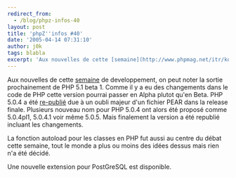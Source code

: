 ```yaml
---
redirect_from:
  - /blog/phpz-infos-40
layout: post
title: 'phpZ''infos #40'
date: '2005-04-14 07:31:10'
author: j0k
tags: blabla
excerpt: 'Aux nouvelles de cette [semaine](http://www.phpmag.net/itr/kolumnen/psecom,id,41,nodeid,207.html) de developpement, on peut noter la sortie prochainement de PHP 5.1 beta 1.    Comme il y a eu des changements dans le code de PHP cette version pourrai passer en Alpha plutot qu''en Beta.   )   PHP 5.0.4 a été [re-publié](http://www.php.net/downloads.php      ...'
---
```


Aux nouvelles de cette [semaine](http://www.phpmag.net/itr/kolumnen/psecom,id,41,nodeid,207.html) de developpement, on peut noter la sortie prochainement de PHP 5.1 beta 1.    Comme il y a eu des changements dans le code de PHP cette version pourrai passer en Alpha plutot qu'en Beta.      PHP 5.0.4 a été [re-publié](http://www.php.net/downloads.php) due à un oubli majeur d'un fichier PEAR dans la release finale. Plusieurs nouveau nom pour PHP 5.0.4 ont alors été proposé comme 5.0.4pl1, 5.0.4.1 voir même 5.0.5. Mais finalement la version a été republié incluant les changements.

La fonction autoload pour les classes en PHP fut aussi au centre du débat cette semaine, tout le monde a plus ou moins des idées dessus mais rien n'a été décidé.

Une nouvelle extension pour PostGreSQL est disponible.

